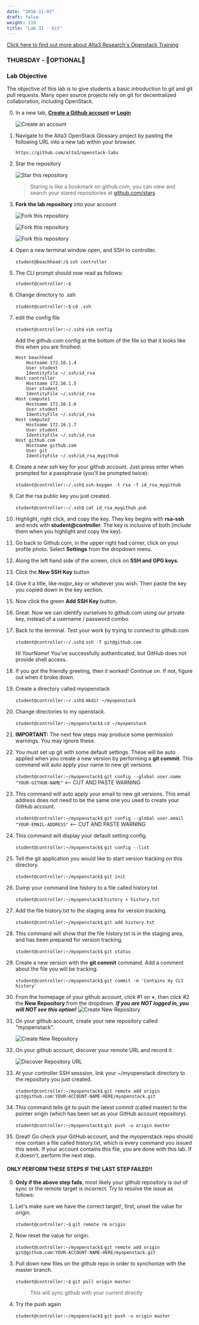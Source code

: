 ```yaml
---
date: "2016-11-03"
draft: false
weight: 310 
title: "Lab 31 - Git"
---
```

[Click here to find out more about Alta3 Research's Openstack Training](https://alta3.com/courses/openstack)

### THURSDAY - &#x1F528;OPTIONAL&#x1F528;

### Lab Objective

The objective of this lab is to give students a basic introduction to git and git pull requests.  Many open source projects rely on git for decentralized collaboration, including OpenStack.

0. In a new tab, **[Create a Github account](https://github.com/join) or [Login](https://github.com/login)**

    ![Create an account](https://i.imgur.com/uTDaD5s.png)

0. Navigate to the Alta3 OpenStack Glossary project by pasting the following URL into a new tab within your browser.

    `https://github.com/alta3/openstack-labs`      

0. Star the repository

    ![Star this repository](https://i.imgur.com/LLAQVg7.png)

    > Staring is like a bookmark on github.com,  you can view and search your stared repositories at [github.com/stars](github.com/stars)

0. **Fork the lab repository** into your account

    ![Fork this repository](https://i.imgur.com/JJc2Dht.png)

    ![Fork this repository](https://i.imgur.com/S9iDb2e.png)

    ![Fork this repository](https://i.imgur.com/Ro71WF6.png)

0. Open a new terminal window open, and SSH to controller. 

    `student@beachhead:/$` `ssh controller`

0. The CLI prompt should now read as follows:

    `student@controller:~$`

0. Change directory to .ssh

    `student@controller:~$` `cd .ssh`
   
0. edit the config file

    `student@controller:~/.ssh$` `vim config` 
    
    Add the github.com config at the bottom of the file so that it looks like this when you are finsihed:
    
    ```
    Host beachhead
        Hostname 172.16.1.4
        User student
        IdentityFile ~/.ssh/id_rsa
    Host controller
        Hostname 172.16.1.5
        User student
        IdentityFile ~/.ssh/id_rsa 
    Host compute1
        Hostname 172.16.1.6
        User student
        IdentityFile ~/.ssh/id_rsa
    Host compute2
        Hostname 172.16.1.7
        User student
        IdentityFile ~/.ssh/id_rsa
    Host github.com
        Hostname github.com
        User git
        IdentityFile ~/.ssh/id_rsa_mygithub
    ```
0. Create a new ssh key for your github account. Just press enter when prompted for a passphrase (you'll be prompted twice):

    `student@controller:~/.ssh$` `ssh-keygen -t rsa -f id_rsa_mygithub`

0. Cat the rsa public key you just created.
   
    `student@controller:~/.ssh$` `cat id_rsa_mygithub.pub`

0. Highlight, right click, and copy the key. They key begins with **rsa-ssh** and ends with **student@controller**. The key is inclusive of both (include them when you highlight and copy the key).

0. Go back to Github.com, in the upper right had corner, click on your profile photo. Select **Settings** from the dropdown menu.

0. Along the left hand side of the screen, click on **SSH and GPG keys**.

0. Click the **New SSH Key** button

0. Give it a title, like *major_key* or whatever you wish. Then paste the key you copied down in the key section.

0. Now click the green **Add SSH Key** button.

0. Great. Now we can identify ourselves to github.com using our private key, instead of a username / password combo.

0. Back to the terminal. Test your work by trying to connect to github.com

    `student@controller:~/.ssh$` `ssh -T git@github.com`
    
    >
    Hi *YourName*! You've successfully authenticated, but GitHub does not provide shell access.

0. If you got the friendly greeting, then it worked! Continue on. If not, figure out when it broke down.

0. Create a directory called myopenstack

    `student@controller:~/.ssh$` `mkdir ~/myopenstack`

0. Change directories to my openstack.

    `student@controller:~/myopenstack$` `cd ~/myopenstack`

0. **IMPORTANT:** The next few steps may produce some permission warnings. You may ignore these.

0. You must set up git with some default settings. These will be auto applied when you create a new version by performing a **git commit**. This command will auto apply your name to new git versions.

    `student@controller:~/myopenstack$` `git config --global user.name "YOUR-GITHUB-NAME"`  <-- CUT AND PASTE WARNING

0. This command will auto apply your email to new git versions. This email address does not need to be the same one you used to create your GitHub account.

    `student@controller:~/myopenstack$` `git config --global user.email "YOUR-EMAIL-ADDRESS"`  <-- CUT AND PASTE WARNING

0. This command will display your default setting config.

    `student@controller:~/myopenstack$` `git config --list`

0. Tell the git application you would like to start version tracking on this directory.

    `student@controller:~/myopenstack$` `git init`

0. Dump your command line history to a file called history.txt

    `student@controller:~/myopenstack$` `history > history.txt`
    
0. Add the file history.txt to the staging area for version tracking.
    
    `student@controller:~/myopenstack$` `git add history.txt`
    
0. This command will show that the file history.txt is in the staging area, and has been prepared for version tracking.

    `student@controller:~/myopenstack$` `git status`
    
0. Create a new version with the **git commit** command. Add a comment about the file you will be tracking.

    `student@controller:~/myopenstack$` `git commit -m 'Contains my CLI history'`

0. From the homepage of your github account, click #1 on **+**, then click #2 the **New Repository** from the dropdown. ***If you are NOT logged in, you will NOT see this option!***
    ![Create New Repository](https://i.imgur.com/t4EBwol.png)

0. On your github account, create your new repository called "myopenstack".
 
    ![Create New Repository](https://i.imgur.com/VbWc0uW.png)

0. On your github account, discover your remote URL and record it.

    ![Discover Repository URL](https://i.imgur.com/5vA6Fag.png)

0. At your controller SSH sesssion, link your ~/myopenstack directory to the repository you just created.

    `student@controller:~/myopenstack$` `git remote add origin git@github.com:YOUR-ACCOUNT-NAME-HERE/myopenstack.git`

0. This command tells git to push the latest commit (called master) to the pointer origin (which has been set as your GitHub account repository).

    `student@controller:~/myopenstack$` `git push -u origin master`

0. Great! Go check your GitHub account, and the myopenstack repo should now contain a file called history.txt, which is every command you issued this week. If your account contains this file, you are done with this lab. If it doesn't, perform the next step.

#### ONLY PERFORM THESE STEPS IF THE LAST STEP FAILED!!

0. **Only if the above step fails**, most likely your github repository is out of sync or the remote target is incorrect. Try to resolve the issue as follows:

0. Let's make sure we have the correct target!, first, unset the value for origin.  

    `student@controller:~$` `git remote rm origin`
    
0. Now reset the value for origin.

    `student@controller:~/myopenstack$` `git remote add origin git@github.com:YOUR-ACCOUNT-NAME-HERE/myopenstack.git`

0. Pull down new files on the github repo in order to synchonize with the master branch.  

    `student@controller:~$` `git pull origin master`

    > This will sync github with your current directly

0. Try the push again

    `student@controller:~/myopenstack$` `git push -u origin master`
